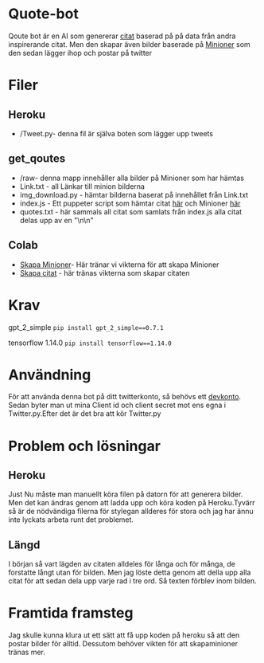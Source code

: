 # Quote-bot
Qoute bot är en AI som genererar [citat](https://colab.research.google.com/drive/1JbndjII3nfG2BGXTWXOailEvpzqeEkl9#scrollTo=2RJfgRriWIbT) baserad på på data från andra inspirerande citat. Men den skapar även bilder baserade på [Minioner](https://colab.research.google.com/drive/1V1pZKiRDDPM_ITLF7Xuhh-qQa_fSpwBt#scrollTo=094lgkW5rWOd) som den sedan lägger ihop och postar på twitter
# Filer
## Heroku
* /Tweet.py- denna fil är själva boten som lägger upp tweets
## get_qoutes
* /raw- denna mapp innehåller alla bilder på Minioner som har hämtas
* Link.txt - all Länkar till minion bilderna
* img_download.py - hämtar bilderna baserat på innehållet från Link.txt
* index.js - Ett puppeter script som hämtar citat [här](https://www.goodreads.com) och Minioner [här](http://pngimg.com/imgs/heroes/minions/)
* quotes.txt - här sammals all citat som samlats från index.js alla citat delas upp av en "\n\n"
## Colab
* [Skapa Minioner](https://colab.research.google.com/drive/1V1pZKiRDDPM_ITLF7Xuhh-qQa_fSpwBt#scrollTo=094lgkW5rWOd)- Här tränar vi vikterna för att skapa Minioner
* [Skapa citat](https://colab.research.google.com/drive/1JbndjII3nfG2BGXTWXOailEvpzqeEkl9#scrollTo=2RJfgRriWIbT) - här tränas vikterna som skapar citaten

# Krav
gpt_2_simple ```pip install gpt_2_simple==0.7.1 ```

tensorflow 1.14.0 ```pip install tensorflow==1.14.0```

# Användning 
För att använda denna bot på ditt twitterkonto, så behövs ett [devkonto](https://developer.twitter.com/en/apply-for-access). Sedan byter man ut mina Client id och client secret mot ens egna i Twitter.py.Efter det är det bra att kör Twitter.py

# Problem och lösningar
## Heroku
Just Nu måste man manuellt köra filen på datorn för att generera bilder. Men det kan ändras genom att ladda upp och köra koden på Heroku.Tyvärr så är de nödvändiga filerna för stylegan allderes för stora och jag har ännu inte lyckats arbeta runt det problemet.
## Längd 
I början så vart lägden av citaten alldeles för långa och för många, de forstatte långt utan för bilden. Men jag löste detta genom att della upp alla citat för att sedan dela upp varje rad i tre ord. Så texten förblev inom bilden.

# Framtida framsteg
Jag skulle kunna klura ut ett sätt att få upp koden på heroku så att den postar bilder för alltid. Dessutom behöver vikten för att skapaminioner tränas mer.

